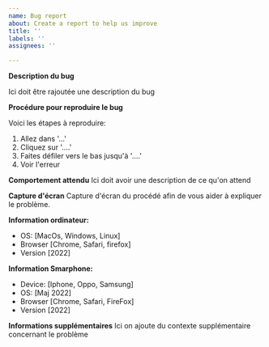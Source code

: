 ```yaml
---
name: Bug report
about: Create a report to help us improve
title: ''
labels: ''
assignees: ''

---
```


**Description du bug**

Ici doit être rajoutée une description du bug

**Procédure pour reproduire le bug**

Voici les étapes à reproduire:
1. Allez dans  '...'
2. Cliquez sur  '....'
3. Faites défiler vers le bas jusqu'à  '....'
4. Voir l'erreur 

**Comportement attendu**
Ici doit avoir une description de ce qu'on attend

**Capture d'écran**
Capture d'écran du procédé afin de vous aider à expliquer le problème. 

**Information ordinateur:**
 - OS: [MacOs, Windows, Linux]
 - Browser [Chrome, Safari, firefox]
 - Version [2022]

**Information Smarphone:**
 - Device: [Iphone, Oppo, Samsung]
 - OS: [Maj 2022]
 - Browser [Chrome, Safari, FireFox]
 - Version [2022]

**Informations supplémentaires**
Ici on ajoute du contexte supplémentaire concernant le problème
